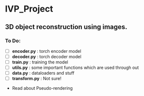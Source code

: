 # IVP_Project
## 3D object reconstruction using images.

### To Do:
- [ ] **encoder.py** : torch encoder model
- [ ] **decoder.py** : torch decoder model
- [ ] **train.py** : training the model
- [ ] **utils.py** : some important functions which are used through out
- [ ] **data.py** : dataloaders and stuff 
- [ ] **transform.py** : Not sure!

- Read about Pseudo-rendering